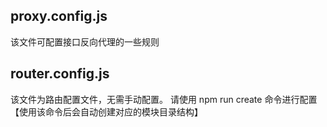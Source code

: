
## proxy.config.js
该文件可配置接口反向代理的一些规则

## router.config.js
该文件为路由配置文件，无需手动配置。
请使用 npm run create 命令进行配置【使用该命令后会自动创建对应的模块目录结构】

